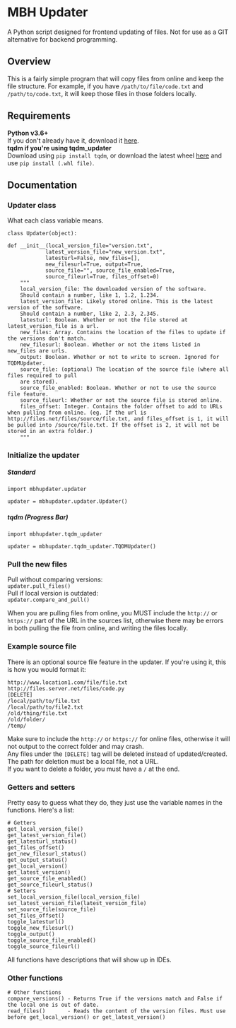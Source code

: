 # MBH Updater
A Python script designed for frontend updating of files.
Not for use as a GIT alternative for backend programming.

## Overview
This is a fairly simple program that will copy files from online and keep the file structure. For example, if you have `/path/to/file/code.txt` and `/path/to/code.txt`, it will keep those files in those folders locally.

## Requirements
**Python v3.6+**  
If you don't already have it, download it [here](https://www.python.org/downloads/).  
**tqdm if you're using tqdm_updater**  
Download using `pip install tqdm`, or download the latest wheel [here](https://pypi.org/project/tqdm/#files) and use `pip install (.whl file)`.

## Documentation
### Updater class
What each class variable means.

    class Updater(object):

    def __init__(local_version_file="version.txt",
                latest_version_file="new_version.txt",
                latesturl=False, new_files=[],
                new_filesurl=True, output=True,
                source_file="", source_file_enabled=True,
                source_fileurl=True, files_offset=0)
        """
        local_version_file: The downloaded version of the software.
        Should contain a number, like 1, 1.2, 1.234.
        latest_version_file: Likely stored online. This is the latest version of the software.
        Should contain a number, like 2, 2.3, 2.345.
        latesturl: Boolean. Whether or not the file stored at latest_version_file is a url.
        new_files: Array. Contains the location of the files to update if the versions don't match.
        new_filesurl: Boolean. Whether or not the items listed in new_files are urls.
        output: Boolean. Whether or not to write to screen. Ignored for TQDMUpdater.
        source_file: (optional) The location of the source file (where all files required to pull
        are stored).
        source_file_enabled: Boolean. Whether or not to use the source file feature.
        source_fileurl: Whether or not the source file is stored online.
        files_offset: Integer. Contains the folder offset to add to URLs when pulling from online. (eg. If the url is http://files.net/files/source/file.txt, and files_offset is 1, it will be pulled into /source/file.txt. If the offset is 2, it will not be stored in an extra folder.)
        """

### Initialize the updater
##### Standard
    import mbhupdater.updater

    updater = mbhupdater.updater.Updater()
##### tqdm (Progress Bar)
    import mbhupdater.tqdm_updater

    updater = mbhupdater.tqdm_updater.TQDMUpdater()

### Pull the new files
Pull without comparing versions:  
    `updater.pull_files()`  
Pull if local version is outdated:  
    `updater.compare_and_pull()`  

When you are pulling files from online, you MUST include the `http://` or `https://` part of the URL in the sources list, otherwise there may be errors in both pulling the file from online, and writing the files locally.

### Example source file
There is an optional source file feature in the updater.
If you're using it, this is how you would format it:

    http://www.location1.com/file/file.txt
    http://files.server.net/files/code.py
    [DELETE]
    /local/path/to/file.txt
    /local/path/to/file2.txt
    /old/thing/file.txt
    /old/folder/
    /temp/
Make sure to include the `http://` or `https://` for online files, otherwise it will not output to the correct folder and may crash.  
Any files under the `[DELETE]` tag will be deleted instead of updated/created. The path for deletion must be a local file, not a URL.  
If you want to delete a folder, you must have a `/` at the end.

### Getters and setters
Pretty easy to guess what they do, they just use the variable names in the functions. Here's a list:

    # Getters
    get_local_version_file()
    get_latest_version_file()
    get_latesturl_status()
    get_files_offset()
    get_new_filesurl_status()
    get_output_status()
    get_local_version()
    get_latest_version()
    get_source_file_enabled()
    get_source_fileurl_status()
    # Setters
    set_local_version_file(local_version_file)
    set_latest_version_file(latest_version_file)
    set_source_file(source_file)
    set_files_offset()
    toggle_latesturl()
    toggle_new_filesurl()
    toggle_output()
    toggle_source_file_enabled()
    toggle_source_fileurl()
All functions have descriptions that will show up in IDEs.

### Other functions
    # Other functions
    compare_versions() - Returns True if the versions match and False if the local one is out of date.
    read_files()       - Reads the content of the version files. Must use before get_local_version() or get_latest_version()
